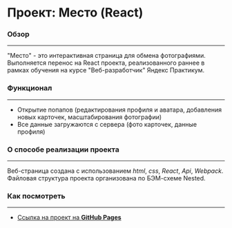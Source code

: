 # Проект: Место (React)

### Обзор

---

"Место" - это интерактивная страница для обмена фотографиями. Выполняется перенос на React 
проекта, реализованного раннее в рамках обучения на курсе "Веб-разработчик" Яндекс Практикум.

### Функционал

---

- Открытие попапов (редактирования профиля и аватара, добавления новых карточек, масштабирования 
  фотографии)
- Все данные загружаются с сервера (фото карточек, данные профиля)

### О способе реализации проекта

---

Веб-страница создана с использованием _html_, _css_, _React_, _Api_, _Webpack_. Файловая структура
проекта организована по БЭМ-схеме Nested.

### **Как посмотреть**

---

- [Ссылка на проект на **GitHub Pages**](https://julbrn.github.io/mesto-react/)

